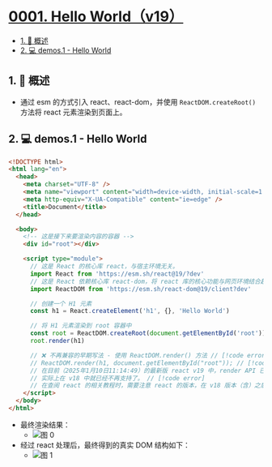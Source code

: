 # [0001. Hello World（v19）](https://github.com/Tdahuyou/TNotes.react/tree/main/notes/0001.%20Hello%20World%EF%BC%88v19%EF%BC%89)

<!-- region:toc -->

- [1. 📝 概述](#1--概述)
- [2. 💻 demos.1 - Hello World](#2--demos1---hello-world)

<!-- endregion:toc -->

## 1. 📝 概述

- 通过 esm 的方式引入 react、react-dom，并使用 `ReactDOM.createRoot()` 方法将 react 元素渲染到页面上。

## 2. 💻 demos.1 - Hello World

```html
<!DOCTYPE html>
<html lang="en">
  <head>
    <meta charset="UTF-8" />
    <meta name="viewport" content="width=device-width, initial-scale=1.0" />
    <meta http-equiv="X-UA-Compatible" content="ie=edge" />
    <title>Document</title>
  </head>

  <body>
    <!-- 这是接下来要渲染内容的容器 -->
    <div id="root"></div>

    <script type="module">
      // 这是 React 的核心库 react，与宿主环境无关。
      import React from 'https://esm.sh/react@19/?dev'
      // 这是 React 依赖核心库 react-dom，将 react 库的核心功能与网页环境结合起来。
      import ReactDOM from 'https://esm.sh/react-dom@19/client?dev'

      // 创建一个 H1 元素
      const h1 = React.createElement('h1', {}, 'Hello World')

      // 将 H1 元素渲染到 root 容器中
      const root = ReactDOM.createRoot(document.getElementById('root'))
      root.render(h1)

      // ❌ 不再兼容的早期写法 - 使用 ReactDOM.render() 方法 // [!code error]
      // ReactDOM.render(h1, document.getElementById("root")); // [!code error]
      // 在目前（2025年1月10日11:14:49）的最新版 react v19 中，render API 已被移除。 // [!code error]
      // 实际上在 v18 中就已经不再支持了。 // [!code error]
      // 在查阅 react 的相关教程时，需要注意 react 的版本，在 v18 版本（含）之后，不要再去用这种旧版的错误写法了。 // [!code error]
    </script>
  </body>
</html>
```

- 最终渲染结果：
  - ![图 0](https://cdn.jsdelivr.net/gh/tnotesjs/imgs@main/2025-06-24-09-23-50.png)
- 经过 react 处理后，最终得到的真实 DOM 结构如下：
  - ![图 1](https://cdn.jsdelivr.net/gh/tnotesjs/imgs@main/2025-06-24-09-24-02.png)
